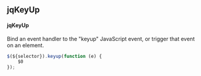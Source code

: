 ## jqKeyUp
#### jqKeyUp
Bind an event handler to the "keyup" JavaScript event, or trigger that event on an element.
```javascript
$(${selector}).keyup(function (e) { 
	$0
});
```
